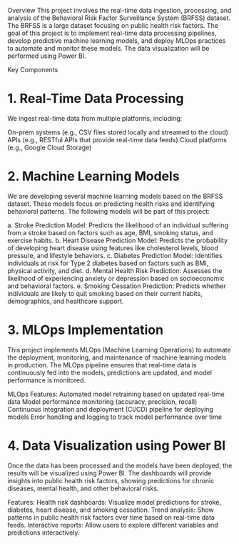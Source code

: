 Overview
This project involves the real-time data ingestion, processing, and analysis of the Behavioral Risk Factor Surveillance System (BRFSS) dataset. The BRFSS is a large dataset focusing on public health risk factors. The goal of this project is to implement real-time data processing pipelines, develop predictive machine learning models, and deploy MLOps practices to automate and monitor these models. The data visualization will be performed using Power BI.

Key Components
# 1. Real-Time Data Processing
We ingest real-time data from multiple platforms, including:

  On-prem systems (e.g., CSV files stored locally and streamed to the cloud)
  APIs (e.g., RESTful APIs that provide real-time data feeds)
  Cloud platforms (e.g., Google Cloud Storage)

# 2. Machine Learning Models
We are developing several machine learning models based on the BRFSS dataset. These models focus on predicting health risks and identifying behavioral patterns. The following models will be part of this project:

a. Stroke Prediction Model:
Predicts the likelihood of an individual suffering from a stroke based on factors such as age, BMI, smoking status, and exercise habits.
b. Heart Disease Prediction Model:
Predicts the probability of developing heart disease using features like cholesterol levels, blood pressure, and lifestyle behaviors.
c. Diabetes Prediction Model:
Identifies individuals at risk for Type 2 diabetes based on factors such as BMI, physical activity, and diet.
d. Mental Health Risk Prediction:
Assesses the likelihood of experiencing anxiety or depression based on socioeconomic and behavioral factors.
e. Smoking Cessation Prediction:
Predicts whether individuals are likely to quit smoking based on their current habits, demographics, and healthcare support.


# 3. MLOps Implementation
This project implements MLOps (Machine Learning Operations) to automate the deployment, monitoring, and maintenance of machine learning models in production. The MLOps pipeline ensures that real-time data is continuously fed into the models, predictions are updated, and model performance is monitored.

MLOps Features:
Automated model retraining based on updated real-time data
Model performance monitoring (accuracy, precision, recall)
Continuous integration and deployment (CI/CD) pipeline for deploying models
Error handling and logging to track model performance over time


# 4. Data Visualization using Power BI
Once the data has been processed and the models have been deployed, the results will be visualized using Power BI. The dashboards will provide insights into public health risk factors, showing predictions for chronic diseases, mental health, and other behavioral risks.

Features:
Health risk dashboards: Visualize model predictions for stroke, diabetes, heart disease, and smoking cessation.
Trend analysis: Show patterns in public health risk factors over time based on real-time data feeds.
Interactive reports: Allow users to explore different variables and predictions interactively.
